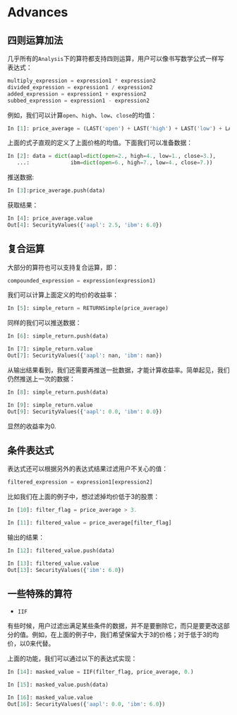 # Advances

## 四则运算加法

几乎所有的``Analysis``下的算符都支持四则运算，用户可以像书写数学公式一样写表达式：

```python
multiply_expression = expression1 * expression2
divided_expression = expression1 / expression2
added_expression = expression1 + expression2
subbed_expression = expression1 - expression2
```

例如，我们可以计算``open``、``high``、``low``、``close``的均值：

```python
In [1]: price_average = (LAST('open') + LAST('high') + LAST('low') + LAST('close')) / 4.
```

上面的式子直观的定义了上面价格的均值。下面我们可以准备数据：

```python
In [2]: data = dict(aapl=dict(open=2., high=4., low=1., close=3.),
   ...:             ibm=dict(open=6., high=7., low=4., close=7.))
```

推送数据:

```python
In [3]:price_average.push(data)
```

获取结果：

```python
In [4]: price_average.value
Out[4]: SecurityValues({'aapl': 2.5, 'ibm': 6.0})
```

## 复合运算

大部分的算符也可以支持复合运算，即：

```python
compounded_expression = expression(expression1)
```

我们可以计算上面定义的均价的收益率：

```python
In [5]: simple_return = RETURNSimple(price_average)
```

同样的我们可以推送数据：

```python
In [6]: simple_return.push(data)

In [7]: simple_return.value
Out[7]: SecurityValues({'aapl': nan, 'ibm': nan})
```

从输出结果看到，我们还需要再推送一批数据，才能计算收益率。简单起见，我们仍然推送上一次的数据：

```python
In [8]: simple_return.push(data)

In [9]: simple_return.value
Out[9]: SecurityValues({'aapl': 0.0, 'ibm': 0.0})
```

显然的收益率为0.

## 条件表达式

表达式还可以根据另外的表达式结果过滤用户不关心的值：

```python
filtered_expression = expression1[expression2]
```

比如我们在上面的例子中，想过滤掉均价低于3的股票：

```python
In [10]: filter_flag = price_average > 3.

In [11]: filtered_value = price_average[filter_flag]
```

输出的结果：

```python
In [12]: filtered_value.push(data)

In [13]: filtered_value.value
Out[13]: SecurityValues({'ibm': 6.0})
```


## 一些特殊的算符

* ``IIF``

有些时候，用户过滤出满足某些条件的数据，并不是要删除它，而只是要更改这部分的值。例如，在上面的例子中，我们希望保留大于3的价格；对于低于3的均价，以0来代替。

上面的功能，我们可以通过以下的表达式实现：

```python
In [14]: masked_value = IIF(filter_flag, price_average, 0.)
```

```python
In [15]: masked_value.push(data)

In [16]: masked_value.value
Out[16]: SecurityValues({'aapl': 0.0, 'ibm': 6.0})
```




